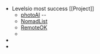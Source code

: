 - Levelsio most success [[Project]]
	- [photoAI](https://photoai.com/) --
	- [NomadList](https://nomadlist.com/)
	- [RemoteOK](https://remoteok.com/)
	-
-
-